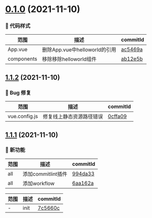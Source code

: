 # [0.1.0](https://github.com/xiaozhu188/letsgo/compare/v1.1.2...v0.1.0) (2021-11-10)

### 🎨 代码样式
范围|描述|commitId
--|--|--
 App.vue | 删除App.vue中helloworld的引用 | [ac5469a](https://github.com/xiaozhu188/letsgo/commit/ac5469a)
 components | 移除移除helloworld组件 | [ab12e5b](https://github.com/xiaozhu188/letsgo/commit/ab12e5b)

## [1.1.2](https://github.com/xiaozhu188/letsgo/compare/v1.1.1...v1.1.2) (2021-11-10)

### 🐛 Bug 修复
范围|描述|commitId
--|--|--
 vue.config.js | 修复线上静态资源路径错误 | [0cffa09](https://github.com/xiaozhu188/letsgo/commit/0cffa09)

## [1.1.1](https://github.com/xiaozhu188/letsgo/compare/7c5660c...v1.1.1) (2021-11-10)

### 🌟 新功能
范围|描述|commitId
--|--|--
 all | 添加commitlint插件 | [994da33](https://github.com/xiaozhu188/letsgo/commit/994da33)
 all | 添加workflow | [6aa162a](https://github.com/xiaozhu188/letsgo/commit/6aa162a)


范围|描述|commitId
--|--|--
 - | init | [7c5660c](https://github.com/xiaozhu188/letsgo/commit/7c5660c)

